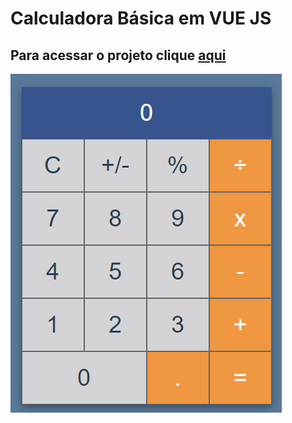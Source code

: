 # Calculadora Básica em VUE JS

## Para acessar o projeto clique [aqui](https://vuejs-calculadora-basica.vercel.app)

![presentation-image](https://github.com/antoniomarcelino/vuejs-calculadora-basica/blob/master/src/assets/presentation-image.PNG)
